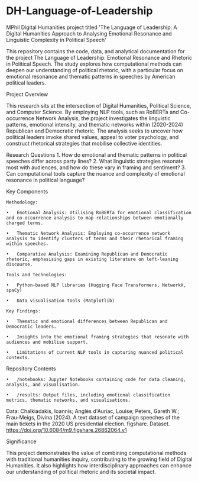 # DH-Language-of-Leadership
MPhil Digital Humanities project titled 'The Language of Leadership: A Digital Humanities Approach to Analysing Emotional Resonance and Linguistic Complexity in Political Speech'

This repository contains the code, data, and analytical documentation for the project The Language of Leadership: Emotional Resonance and Rhetoric in Political Speech. The study explores how computational methods can deepen our understanding of political rhetoric, with a particular focus on emotional resonance and thematic patterns in speeches by American political leaders.

Project Overview

This research sits at the intersection of Digital Humanities, Political Science, and Computer Science. By employing NLP tools, such as RoBERTa and Co-occurrence Network Analysis, the project investigates the linguistic patterns, emotional intensity, and thematic networks within (2020-2024) Republican and Democratic rhetoric. The analysis seeks to uncover how political leaders invoke shared values, appeal to voter psychology, and construct rhetorical strategies that mobilise collective identities.

Research Questions
	1.	How do emotional and thematic patterns in political speeches differ across party lines?
	2.	What linguistic strategies resonate most with audiences, and how do these vary in framing and sentiment?
	3.	Can computational tools capture the nuance and complexity of emotional resonance in political language?

Key Components

	Methodology:
 
	•	Emotional Analysis: Utilising RoBERTa for emotional classification and co-occurrence analysis to map relationships between emotionally charged terms.
 
	•	Thematic Network Analysis: Employing co-occurrence network analysis to identify clusters of terms and their rhetorical framing within speeches.
 
	•	Comparative Analysis: Examining Republican and Democratic rhetoric, emphasising gaps in existing literature on left-leaning discourse.
 
	Tools and Technologies:
 
	•	Python-based NLP libraries (Hugging Face Transformers, NetworkX, spaCy)
 
	•	Data visualisation tools (Matplotlib)
 
	Key Findings:
 
	•	Thematic and emotional differences between Republican and Democratic leaders.
 
	•	Insights into the emotional framing strategies that resonate with audiences and mobilise support.
 
	•	Limitations of current NLP tools in capturing nuanced political contexts.
 
Repository Contents

	•	/notebooks: Jupyter Notebooks containing code for data cleaning, analysis, and visualisation.
 
	•	/results: Output files, including emotional classification metrics, thematic networks, and visualisations.

Data: Chalkiadakis, Ioannis; Anglès d'Auriac, Louise; Peters, Gareth W.; Frau-Meigs, Divina (2024). A text dataset of campaign speeches of the main tickets in the 2020 US presidential election. figshare. Dataset. https://doi.org/10.6084/m9.figshare.26862064.v1

Significance

This project demonstrates the value of combining computational methods with traditional humanities inquiry, contributing to the growing field of Digital Humanities. It also highlights how interdisciplinary approaches can enhance our understanding of political rhetoric and its societal impact.
